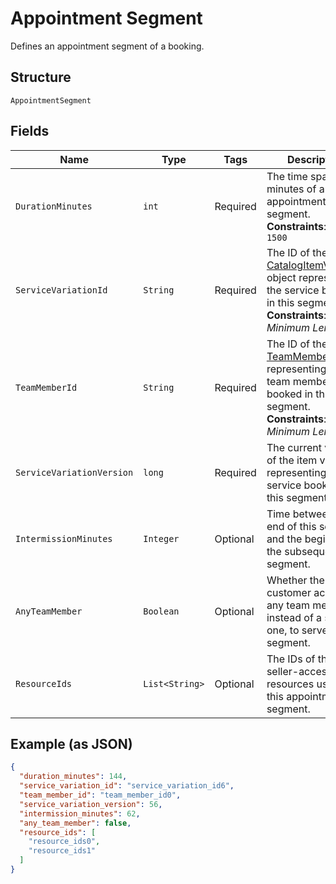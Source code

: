 
# Appointment Segment

Defines an appointment segment of a booking.

## Structure

`AppointmentSegment`

## Fields

| Name | Type | Tags | Description | Getter |
|  --- | --- | --- | --- | --- |
| `DurationMinutes` | `int` | Required | The time span in minutes of an appointment segment.<br>**Constraints**: `<= 1500` | int getDurationMinutes() |
| `ServiceVariationId` | `String` | Required | The ID of the [CatalogItemVariation](/doc/models/catalog-item-variation.md) object representing the service booked in this segment.<br>**Constraints**: *Minimum Length*: `1` | String getServiceVariationId() |
| `TeamMemberId` | `String` | Required | The ID of the [TeamMember](/doc/models/team-member.md) object representing the team member booked in this segment.<br>**Constraints**: *Minimum Length*: `1` | String getTeamMemberId() |
| `ServiceVariationVersion` | `long` | Required | The current version of the item variation representing the service booked in this segment. | long getServiceVariationVersion() |
| `IntermissionMinutes` | `Integer` | Optional | Time between the end of this segment and the beginning of the subsequent segment. | Integer getIntermissionMinutes() |
| `AnyTeamMember` | `Boolean` | Optional | Whether the customer accepts any team member, instead of a specific one, to serve this segment. | Boolean getAnyTeamMember() |
| `ResourceIds` | `List<String>` | Optional | The IDs of the seller-accessible resources used for this appointment segment. | List<String> getResourceIds() |

## Example (as JSON)

```json
{
  "duration_minutes": 144,
  "service_variation_id": "service_variation_id6",
  "team_member_id": "team_member_id0",
  "service_variation_version": 56,
  "intermission_minutes": 62,
  "any_team_member": false,
  "resource_ids": [
    "resource_ids0",
    "resource_ids1"
  ]
}
```

